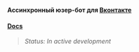 **Ассинхронный юзер-бот для [Вконтакте](http://vk.com)**

#### [Docs](docs/index.md)

> *Status: In active development*
